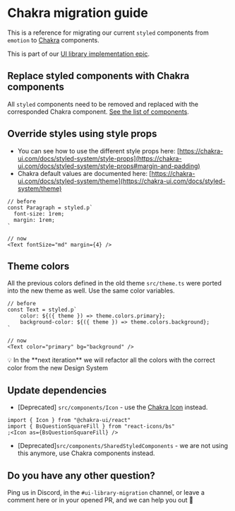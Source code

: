 # Chakra migration guide

This is a reference for migrating our current `styled` components from `emotion` to [Chakra](https://chakra-ui.com/) components.

This is part of our [UI library implementation epic](https://github.com/ethereum/ethereum-org-website/issues/6374).

## Replace styled components with Chakra components

All `styled` components need to be removed and replaced with the corresponded Chakra component. [See the list of components](https://chakra-ui.com/docs/components).

## Override styles using style props

- You can see how to use the different style props here: [https://chakra-ui.com/docs/styled-system/style-props](https://chakra-ui.com/docs/styled-system/style-props#margin-and-padding)
- Chakra default values are documented here: [https://chakra-ui.com/docs/styled-system/theme](https://chakra-ui.com/docs/styled-system/theme)

```tsx
// before
const Paragraph = styled.p`
  font-size: 1rem;
  margin: 1rem;
`

// now
<Text fontSize="md" margin={4} />
```

## Theme colors

All the previous colors defined in the old theme `src/theme.ts` were ported into the new theme as well. Use the same color variables.

```tsx
// before
const Text = styled.p`
	color: ${({ theme }) => theme.colors.primary};
	background-color: ${({ theme }) => theme.colors.background};
`

// now
<Text color="primary" bg="background" />
```

<aside>
💡 In the **next iteration** we will refactor all the colors with the correct color from the new Design System
</aside>

## Update dependencies

- [Deprecated] `src/components/Icon` - use the [Chakra Icon](https://chakra-ui.com/docs/components/icon/usage) instead.

```tsx
import { Icon } from "@chakra-ui/react"
import { BsQuestionSquareFill } from "react-icons/bs"
;<Icon as={BsQuestionSquareFill} />
```

- [Deprecated]`src/components/SharedStyledComponents` - we are not using this anymore, use Chakra components instead.

## Do you have any other question?

Ping us in Discord, in the `#ui-library-migration` channel, or leave a comment here or in your opened PR, and we can help you out 💪
